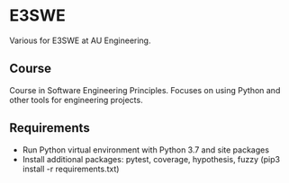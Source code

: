 # E3SWE
Various for E3SWE at AU Engineering.

## Course
Course in Software Engineering Principles. 
Focuses on using Python and other tools for engineering projects.

## Requirements
* Run Python virtual environment with Python 3.7 and site packages
* Install additional packages: pytest, coverage, hypothesis, fuzzy (pip3 install -r requirements.txt)
